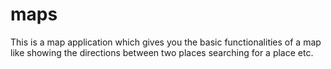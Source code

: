 # maps 
This is a map application which gives you the basic functionalities of a map like showing the directions between two places searching for a place etc.
